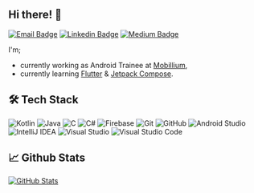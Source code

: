 ## Hi there! 👋

[![Email Badge](https://img.shields.io/badge/esadcmrt@gmail.com-c71610?style=flat-square&logo=gmail&logoColor=white)](mailto:esadcmrt@gmail.com "Connect by Email")
[![Linkedin Badge](https://img.shields.io/badge/Muhammed%20Esad%20C%C3%B6mert-0077B5?style=flat-square&logo=linkedin&logoColor=white)](https://www.linkedin.com/in/muhammedesadcomert/ "Connect on Linkedin")
[![Medium Badge](https://img.shields.io/badge/Muhammed%20Esad%20C%C3%B6mert-000000?style=flat-square&logo=medium&logoColor=white)](https://medium.com/@muhammedesadcomert "Follow on Medium")

I'm;
- currently working as Android Trainee at [Mobillium](https://www.mobillium.com/),
- currently learning [Flutter](https://flutter.dev/) & [Jetpack Compose](https://developer.android.com/jetpack/compose).

## 🛠 Tech Stack

![Kotlin](https://img.shields.io/badge/Kotlin-%230095D5.svg?style=for-the-badge&style=flat-square&logo=kotlin&logoColor=white)
![Java](https://img.shields.io/badge/Java-%23ED8B00.svg?style=for-the-badge&style=flat-square&logo=java&logoColor=white)
![C](https://img.shields.io/badge/C-%2300599C.svg?style=for-the-badge&style=flat-square&logo=c&logoColor=white)
![C#](https://img.shields.io/badge/C%23-%23239120.svg?style=for-the-badge&style=flat-square&logo=c-sharp&logoColor=white)
![Firebase](https://img.shields.io/badge/Firebase-%23039BE5.svg?style=for-the-badge&style=flat-square&logo=firebase)
![Git](https://img.shields.io/badge/Git-%23F05033.svg?style=for-the-badge&style=flat-square&logo=git&logoColor=white)
![GitHub](https://img.shields.io/badge/Github-%23121011.svg?style=for-the-badge&style=flat-square&logo=github&logoColor=white)
![Android Studio](https://img.shields.io/badge/Android%20Studio-3DDC84.svg?style=for-the-badge&style=flat-square&logo=android-studio&logoColor=white)
![IntelliJ IDEA](https://img.shields.io/badge/IntelliJ%20IDEA-000000.svg?style=for-the-badge&style=flat-square&logo=intellij-idea&logoColor=white)
![Visual Studio](https://img.shields.io/badge/Visual%20Studio-5C2D91.svg?style=for-the-badge&style=flat-square&logo=visual-studio&logoColor=white)
![Visual Studio Code](https://img.shields.io/badge/VS%20Code-0078d7.svg?style=for-the-badge&style=flat-square&logo=visual-studio-code&logoColor=white)

## 📈 Github Stats

[![GitHub Stats](https://github-readme-stats.vercel.app/api?username=muhammedesadcomert&show_icons=true&theme=radical)](https://github.com/anuraghazra/github-readme-stats)
